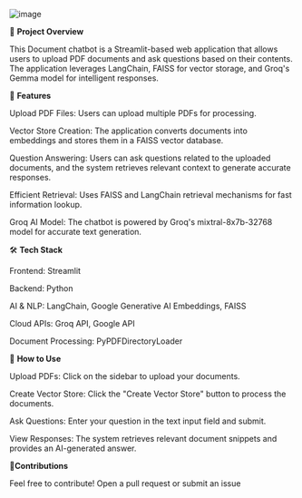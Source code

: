 ![image](https://github.com/user-attachments/assets/28c1c48c-3d06-464e-84a7-7ef3f8576e2f)


📌 **Project Overview**

This Document chatbot is a Streamlit-based web application that allows users to upload PDF documents and ask questions based on their contents. The application leverages LangChain, FAISS for vector storage, and Groq's Gemma model for intelligent responses.


🚀 **Features**

Upload PDF Files: Users can upload multiple PDFs for processing.

Vector Store Creation: The application converts documents into embeddings and stores them in a FAISS vector database.

Question Answering: Users can ask questions related to the uploaded documents, and the system retrieves relevant context to generate accurate responses.

Efficient Retrieval: Uses FAISS and LangChain retrieval mechanisms for fast information lookup.

Groq AI Model: The chatbot is powered by Groq's mixtral-8x7b-32768 model for accurate text generation.



🛠️ **Tech Stack**

Frontend: Streamlit

Backend: Python

AI & NLP: LangChain, Google Generative AI Embeddings, FAISS

Cloud APIs: Groq API, Google API

Document Processing: PyPDFDirectoryLoader


📌 **How to Use**

Upload PDFs: Click on the sidebar to upload your documents.

Create Vector Store: Click the "Create Vector Store" button to process the documents.

Ask Questions: Enter your question in the text input field and submit.

View Responses: The system retrieves relevant document snippets and provides an AI-generated answer.


🤝**Contributions**

Feel free to contribute! Open a pull request or submit an issue 
